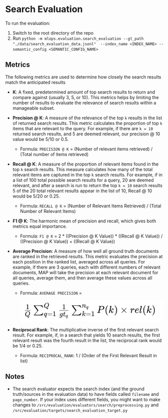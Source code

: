 # Search Evaluation

To run the evaluation:

1. Switch to the root directory of the repo
2. Run `python -m mlops.evaluation.search_evaluation --gt_path "./data/search_evaluation_data.jsonl"  --index_name <INDEX_NAME> --semantic_config <SEMANTIC_CONFIG_NAME>`

## Metrics

 The following metrics are used to determine how closely the search results match the anticipated results

 - __K__: A fixed, predetermined amount of top search results to return and compare against (usually 3, 5, or 10). This metrics helps by limiting the number of results to evaluate the relevance of search results within a manageable subset.

 - __Precision @ K__: A measure of the relevance of the top `k` results in the list of returned search results. This metric calculates the proportion of top `k` items that are relevant to the query. For example, if there are `k = 10` returned search results, and 5 are deemed relevant, our precision @ 10 value would be 5/10 or 0.5.
    - Formula:
        `PRECISION @ K` = (Number of relevant items retrieved) / (Total number of items retrieved)

- __Recall @ K__: A measure of the proportion of relevant items found in the top `k` search results. This measure calculates how many of the total relevant items are captured in the top `k` search results. For example, if in a list of 100 total possible search results for a query, 20 are deemed relevant, and after a search is run to return the top `k = 10` search results 5 of the 20 total relevant results appear in the list of 10, Recall @ 10 would be 5/20 or 0.25.
    - Formula:
        `RECALL @ K` = (Number of Relevant Items Retrieved) / (Total Number of Relevant Items)

- __F1 @ K__: The harmonic mean of precision and recall, which gives both metrics equal importance.
    - Formula:
        `F1 @ K` = 2 * ((Precision @ K Value)) * ((Recall @ K Value)) / ((Precision @ K Value)) + ((Recall @ K Value))

- __Average Precision__: A measure of how well all ground truth documents are ranked in the retrieved results. This metric evaluates the precision at each position in the ranked list, averaged across all queries. For example, if there are 3 queries, each with different numbers of relevant documents, MAP will take the precision at each relevant document for all queries, average them, and then average these values across all queries.
    - Formula:
        `AVERAGE PRECISION` = 
        
        ![AVERAGE PRECISION FORMULA](../images/Mean_Average_Precision.png "Average Precision Formula")

- __Reciprocal Rank__: The multiplicative inverse of the first relevant search result. For example, if, in a search that yields 10 search results, the first relevant result was the fourth result in the list, the reciprocal rank would be 1/4 or 0.25.
    - Formula:
        `RECIPROCAL_RANK`: 1 / (Order of the First Relevant Result in list)

## Notes

- The search evaluator expects the search index (and the ground truth/sources in the evaluation data) to have fields called `filename` and `page_number`.  If your index uses different fields, you might want to make changes to `/src/evaluation/evaluators/search/preprocessing.py` and `/src/evaluation/targets/search_evaluation_target.py`